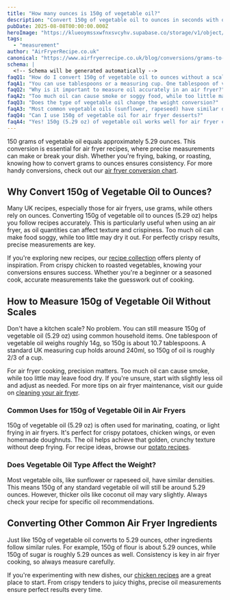 ```yaml
---
title: "How many ounces is 150g of vegetable oil?"
description: "Convert 150g of vegetable oil to ounces in seconds with our simple guide. Perfect for air fryer recipes and precise cooking measurements."
pubDate: 2025-08-08T00:00:00.000Z
heroImage: "https://klueoymssxwfnxsvcyhv.supabase.co/storage/v1/object/public/Shmucket/150g-vegetable-oil-to-ounces.webp"
tags:
  - "measurement"
author: "AirFryerRecipe.co.uk"
canonical: "https://www.airfryerrecipe.co.uk/blog/conversions/grams-to-ounces/150g-vegetable-oil-to-ounces"
schema: |
  <!-- Schema will be generated automatically -->
faqQ1: "How do I convert 150g of vegetable oil to ounces without a scale?"
faqA1: "You can use tablespoons or a measuring cup. One tablespoon of vegetable oil is about 14g, so 150g equals roughly 10.7 tablespoons. Alternatively, 150g is approximately 2/3 of a standard UK measuring cup (240ml)."
faqQ2: "Why is it important to measure oil accurately in an air fryer?"
faqA2: "Too much oil can cause smoke or soggy food, while too little may result in dry, uneven cooking. Precise measurements, like 150g (5.29 oz), help achieve the perfect crispy texture."
faqQ3: "Does the type of vegetable oil change the weight conversion?"
faqA3: "Most common vegetable oils (sunflower, rapeseed) have similar densities, so 150g will always be around 5.29 ounces. Thicker oils like coconut oil may vary slightly, but the difference is minimal for most recipes."
faqQ4: "Can I use 150g of vegetable oil for air fryer desserts?"
faqA4: "Yes! 150g (5.29 oz) of vegetable oil works well for air fryer cakes or doughnuts. It helps keep desserts moist while ensuring a light, crispy exterior. For ideas, check our <a href=https://www.airfryerrecipe.co.uk/recipe-category/dessert>dessert recipes</a>."
---
```

<p>150 grams of vegetable oil equals approximately 5.29 ounces. This conversion is essential for air fryer recipes, where precise measurements can make or break your dish. Whether you're frying, baking, or roasting, knowing how to convert grams to ounces ensures consistency. For more handy conversions, check out our <a href=https://www.airfryerrecipe.co.uk/air-fryer-conversion-chart>air fryer conversion chart</a>.</p>  

<h2>Why Convert 150g of Vegetable Oil to Ounces?</h2>  
<p>Many UK recipes, especially those for air fryers, use grams, while others rely on ounces. Converting 150g of vegetable oil to ounces (5.29 oz) helps you follow recipes accurately. This is particularly useful when using an air fryer, as oil quantities can affect texture and crispiness. Too much oil can make food soggy, while too little may dry it out. For perfectly crispy results, precise measurements are key.</p>  
<p>If you're exploring new recipes, our <a href=https://www.airfryerrecipe.co.uk/recipes>recipe collection</a> offers plenty of inspiration. From crispy chicken to roasted vegetables, knowing your conversions ensures success. Whether you're a beginner or a seasoned cook, accurate measurements take the guesswork out of cooking.</p>  

<h2>How to Measure 150g of Vegetable Oil Without Scales</h2>  
<p>Don't have a kitchen scale? No problem. You can still measure 150g of vegetable oil (5.29 oz) using common household items. One tablespoon of vegetable oil weighs roughly 14g, so 150g is about 10.7 tablespoons. A standard UK measuring cup holds around 240ml, so 150g of oil is roughly 2/3 of a cup.</p>  
<p>For air fryer cooking, precision matters. Too much oil can cause smoke, while too little may leave food dry. If you're unsure, start with slightly less oil and adjust as needed. For more tips on air fryer maintenance, visit our guide on <a href=https://www.airfryerrecipe.co.uk/air-fryer-cleaner>cleaning your air fryer</a>.</p>  

<h3>Common Uses for 150g of Vegetable Oil in Air Fryers</h3>  
<p>150g of vegetable oil (5.29 oz) is often used for marinating, coating, or light frying in air fryers. It's perfect for crispy potatoes, chicken wings, or even homemade doughnuts. The oil helps achieve that golden, crunchy texture without deep frying. For recipe ideas, browse our <a href=https://www.airfryerrecipe.co.uk/recipe-category/potatoes>potato recipes</a>.</p>  

<h3>Does Vegetable Oil Type Affect the Weight?</h3>  
<p>Most vegetable oils, like sunflower or rapeseed oil, have similar densities. This means 150g of any standard vegetable oil will still be around 5.29 ounces. However, thicker oils like coconut oil may vary slightly. Always check your recipe for specific oil recommendations.</p>  

<h2>Converting Other Common Air Fryer Ingredients</h2>  
<p>Just like 150g of vegetable oil converts to 5.29 ounces, other ingredients follow similar rules. For example, 150g of flour is about 5.29 ounces, while 150g of sugar is roughly 5.29 ounces as well. Consistency is key in air fryer cooking, so always measure carefully.</p>  
<p>If you're experimenting with new dishes, our <a href=https://www.airfryerrecipe.co.uk/recipe-category/chicken>chicken recipes</a> are a great place to start. From crispy tenders to juicy thighs, precise oil measurements ensure perfect results every time.</p>
